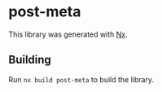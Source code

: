 # post-meta

This library was generated with [Nx](https://nx.dev).

## Building

Run `nx build post-meta` to build the library.
